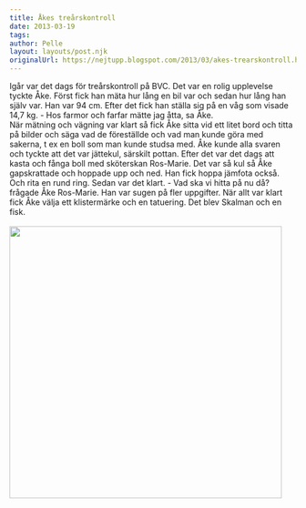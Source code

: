 ```yaml
---
title: Åkes treårskontroll
date: 2013-03-19
tags: 	
author: Pelle
layout: layouts/post.njk
originalUrl: https://nejtupp.blogspot.com/2013/03/akes-trearskontroll.html
---
```


Igår var det dags för treårskontroll på BVC. Det var en rolig upplevelse tyckte Åke. Först fick han mäta hur lång en bil var och sedan hur lång han själv var. Han var 94 cm. Efter det fick han ställa sig på en våg som visade 14,7 kg. - Hos farmor och farfar mätte jag åtta, sa Åke.<br>När mätning och vägning var klart så fick Åke sitta vid ett litet bord och titta på bilder och säga vad de föreställde och vad man kunde göra med sakerna, t ex en boll som man kunde studsa med. Åke kunde alla svaren och tyckte att det var jättekul, särskilt pottan. Efter det var det dags att kasta och fånga boll med sköterskan Ros-Marie. Det var så kul så Åke gapskrattade och hoppade upp och ned. Han fick hoppa jämfota också. Och rita en rund ring. Sedan var det klart. - Vad ska vi hitta på nu då? frågade Åke Ros-Marie. Han var sugen på fler uppgifter. När allt var klart fick Åke välja ett klistermärke och en tatuering. Det blev Skalman och en fisk.<br><br><img src="../../../../img/IMG_1283.JPG" height="478">
